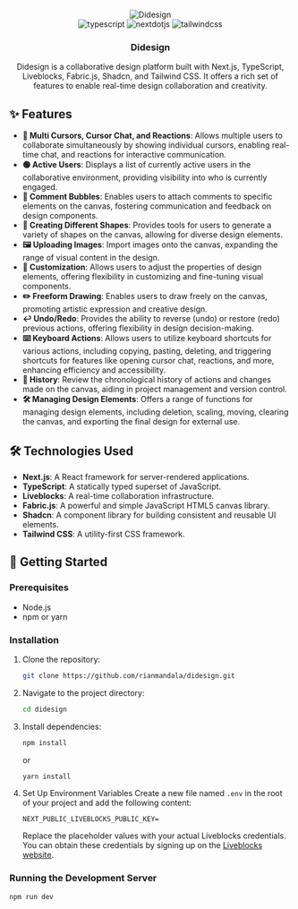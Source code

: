<div align="center">
  <br />
    <img src="https://github.com/user-attachments/assets/9fe4ccc0-f40c-4f66-89c1-4599d9199098" alt="Didesign">
  <br />

  <div>
    <img src="https://img.shields.io/badge/-TypeScript-black?style=for-the-badge&logoColor=white&logo=typescript&color=3178C6" alt="typescript" />
    <img src="https://img.shields.io/badge/-Next_JS-black?style=for-the-badge&logoColor=white&logo=nextdotjs&color=000000" alt="nextdotjs" />
    <img src="https://img.shields.io/badge/-Tailwind_CSS-black?style=for-the-badge&logoColor=white&logo=tailwindcss&color=06B6D4" alt="tailwindcss" />
  </div>

  <h3 align="center">Didesign</h3>
   <div align="center">
     Didesign is a collaborative design platform built with Next.js, TypeScript, Liveblocks, Fabric.js, Shadcn, and Tailwind CSS. It offers a rich set of features to enable real-time design collaboration and creativity.
    </div>
</div>

## ✨ Features

- **👥 Multi Cursors, Cursor Chat, and Reactions**: Allows multiple users to collaborate simultaneously by showing individual cursors, enabling real-time chat, and reactions for interactive communication.
- **🟢 Active Users**: Displays a list of currently active users in the collaborative environment, providing visibility into who is currently engaged.
- **💬 Comment Bubbles**: Enables users to attach comments to specific elements on the canvas, fostering communication and feedback on design components.
- **🔺 Creating Different Shapes**: Provides tools for users to generate a variety of shapes on the canvas, allowing for diverse design elements.
- **🖼️ Uploading Images**: Import images onto the canvas, expanding the range of visual content in the design.
- **🎨 Customization**: Allows users to adjust the properties of design elements, offering flexibility in customizing and fine-tuning visual components.
- **✏️ Freeform Drawing**: Enables users to draw freely on the canvas, promoting artistic expression and creative design.
- **↩️ Undo/Redo**: Provides the ability to reverse (undo) or restore (redo) previous actions, offering flexibility in design decision-making.
- **⌨️ Keyboard Actions**: Allows users to utilize keyboard shortcuts for various actions, including copying, pasting, deleting, and triggering shortcuts for features like opening cursor chat, reactions, and more, enhancing efficiency and accessibility.
- **📜 History**: Review the chronological history of actions and changes made on the canvas, aiding in project management and version control.
- **🛠️ Managing Design Elements**: Offers a range of functions for managing design elements, including deletion, scaling, moving, clearing the canvas, and exporting the final design for external use.

## 🛠️ Technologies Used

- **Next.js**: A React framework for server-rendered applications.
- **TypeScript**: A statically typed superset of JavaScript.
- **Liveblocks**: A real-time collaboration infrastructure.
- **Fabric.js**: A powerful and simple JavaScript HTML5 canvas library.
- **Shadcn**: A component library for building consistent and reusable UI elements.
- **Tailwind CSS**: A utility-first CSS framework.

## 🚀 Getting Started

### Prerequisites

- Node.js
- npm or yarn

### Installation

1. Clone the repository:

   ```bash
   git clone https://github.com/rianmandala/didesign.git
   ```

2. Navigate to the project directory:

   ```bash
   cd didesign
   ```

3. Install dependencies:

   ```bash
   npm install
   ```

   or

   ```bash
   yarn install
   ```

4. Set Up Environment Variables
   Create a new file named `.env` in the root of your project and add the following content:

   ```env
   NEXT_PUBLIC_LIVEBLOCKS_PUBLIC_KEY=
   ```

   Replace the placeholder values with your actual Liveblocks credentials. You can obtain these credentials by signing up on the [Liveblocks website](https://liveblocks.io).

### Running the Development Server

```bash
npm run dev
```
